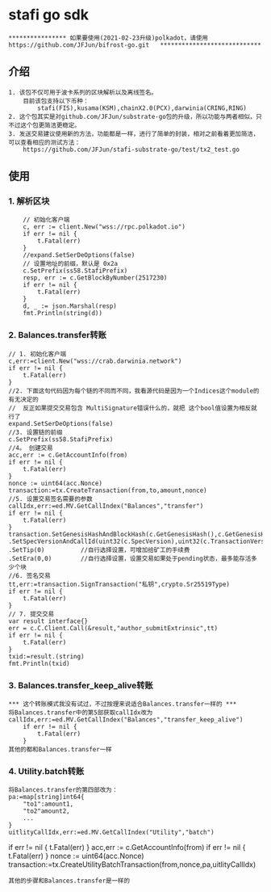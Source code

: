 #   stafi go sdk
    **************** 如果要使用(2021-02-23升级)polkadot，请使用https://github.com/JFJun/bifrost-go.git   ****************************
## 介绍
    1. 该包不仅可用于波卡系列的区块解析以及离线签名。
        目前该包支持以下币种：
            stafi(FIS),kusama(KSM),chainX2.0(PCX),darwinia(CRING,RING)
    2. 这个包其实是对github.com/JFJun/substrate-go包的升级，所以功能与两者相似，只不过这个包更简洁更稳定。
    3. 发送交易建议使用新的方法，功能都是一样，进行了简单的封装，相对之前看着更加简洁，可以查看相应的测试方法：
        https://github.com/JFJun/stafi-substrate-go/test/tx2_test.go
## 使用
### 1. 解析区块
        // 初始化客户端
        c, err := client.New("wss://rpc.polkadot.io")
    	if err != nil {
    		t.Fatal(err)
    	}
    	//expand.SetSerDeOptions(false)
    	// 设置地址的前缀，默认是 0x2a
    	c.SetPrefix(ss58.StafiPrefix)
    	resp, err := c.GetBlockByNumber(2517230)
    	if err != nil {
    		t.Fatal(err)
    	}
    	d, _ := json.Marshal(resp)
    	fmt.Println(string(d))
        
### 2. Balances.transfer转账
    // 1. 初始化客户端
    c,err:=client.New("wss://crab.darwinia.network")
    if err != nil {
    	t.Fatal(err)
    }
    //2. 下面这句代码因为每个链的不同而不同，我看源代码是因为一个Indices这个module的有无决定的
    //  反正如果提交交易包含 MultiSignature错误什么的，就把 这个bool值设置为相反就行了
    expand.SetSerDeOptions(false)
    //3. 设置链的前缀
    c.SetPrefix(ss58.StafiPrefix)
    //4。 创建交易
    acc,err := c.GetAccountInfo(from)
    if err != nil {
        t.Fatal(err)
    }
    nonce := uint64(acc.Nonce)
    transaction:=tx.CreateTransaction(from,to,amount,nonce)
    //5. 设置交易签名需要的参数
    callIdx,err:=ed.MV.GetCallIndex("Balances","transfer")
    if err != nil {
        t.Fatal(err)
    }
    transaction.SetGenesisHashAndBlockHash(c.GetGenesisHash(),c.GetGenesisHash())
    .SetSpecVersionAndCallId(uint32(c.SpecVersion),uint32(c.TransactionVersion),callIdx)
    .SetTip(0)          //自行选择设置，可增加给矿工的手续费
    .SetEra(0,0)        //自行选择设置，设置交易如果处于pending状态，最多能存活多少个块
    //6. 签名交易
    tt,err:=transaction.SignTransaction("私钥",crypto.Sr25519Type)
    if err != nil {
    	t.Fatal(err)
    }
    // 7. 提交交易
    var result interface{}
    err = c.C.Client.Call(&result,"author_submitExtrinsic",tt)
    if err != nil {
    	t.Fatal(err)
    }
    txid:=result.(string)
    fmt.Println(txid)

### 3. Balances.transfer_keep_alive转账
    *** 这个转账模式我没有试过，不过按理来说适合Balances.transfer一样的 ***
    将Balances.transfer中的第5部获取callIdx改为
    callIdx,err:=ed.MV.GetCallIndex("Balances","transfer_keep_alive")
        if err != nil {
            t.Fatal(err)
        }
    其他的都和Balances.transfer一样
    
### 4. Utility.batch转账
    将Balances.transfer的第四部改为：
    pa:=map[string]int64{
        "to1":amount1,
        "to2"amount2,
        ...
    }
    uitlityCallIdx,err:=ed.MV.GetCallIndex("Utility","batch")
   if err != nil {
       t.Fatal(err)
   }
    acc,err := c.GetAccountInfo(from)
    if err != nil {
        t.Fatal(err)
    }
    nonce := uint64(acc.Nonce)
    transaction:=tx.CreateUtilityBatchTransaction(from,nonce,pa,uitlityCallIdx)
    
    其他的步骤和Balances.transfer是一样的
